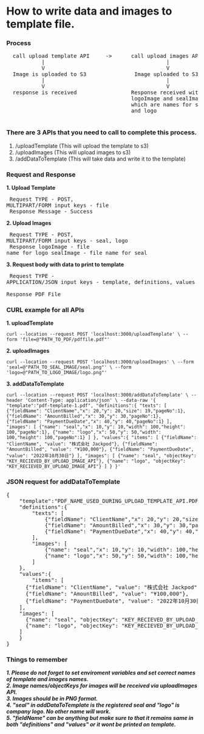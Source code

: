 # How to write data and images to template file.

### Process
<pre>
  call upload template API     ->      call upload images API    ->    call API to write data to template
           |                                      |                                   |
           V                                      V                                   V
  Image is uploaded to S3               Image uploaded to S3            send body according to the model
           |                                      |                                   |
           V                                      V                                   V
  response is received                 Response received with               Response with PFD file
                                       logoImage and sealImage
                                       which are names for seal
                                       and logo
 </pre>

### There are 3 APIs that you need to call to complete this process.
1. /uploadTemplate      (This will upload the template to s3)
2. /uploadImages        (This will upload images to s3)
3. /addDataToTemplate   (This will take data and write it to the template)


### Request and Response
**1. Upload Template**
          <pre>
          Request
                  TYPE          -     POST, MULTIPART/FORM
                  input keys    -     file<br/>
          Response
                  Message       -     Success
          </pre>
**2. Upload Images**
          <pre>
          Request
                  TYPE          -     POST, MULTIPART/FORM
                  input keys    -     seal, logo<br/>
          Response
                  logoImage     -     file name for logo
                  sealImage     -     file name for seal
          </pre>
 **3. Request body with data to print to template**
          <pre>
          Request
                  TYPE          -     APPLICATION/JSON
                  input keys    -     template, definitions, values<br/>
          Response
                  PDF File
          </pre>


### CURL example for all APIs
**1. uploadTemplate**

`
curl --location --request POST 'localhost:3000/uploadTemplate' \
--form 'file=@"PATH_TO_PDF/pdffile.pdf"'
`

**2. uploadImages**

`
curl --location --request POST 'localhost:3000/uploadImages' \
--form 'seal=@"PATH_TO_SEAL_IMAGE/seal.png"' \
--form 'logo=@"PATH_TO_LOGO_IMAGE/logo.png"'
`

**3. addDataToTemplate**

`
curl --location --request POST 'localhost:3000/addDataToTemplate' \
--header 'Content-Type: application/json' \
--data-raw '{
    "template":"pdf-template-1.pdf",
    "definitions":{
        "texts": [
            {"fieldName": "ClientName","x": 20,"y": 20,"size": 19,"pageNo":1},
            {"fieldName": "AmountBilled","x": 30,"y": 30,"pageNo":1},
            {"fieldName": "PaymentDueDate","x": 40,"y": 40,"pageNo":1}
        ],
        "images": [
            {"name": "seal","x": 10,"y": 10,"width": 100,"height": 100,"pageNo":1},
            {"name": "logo","x": 50,"y": 50,"width": 100,"height": 100,"pageNo":1}
        ]
    },
    "values":{
        "items": [
      {"fieldName": "ClientName", "value": "株式会社 Jackpod"},
      {"fieldName": "AmountBilled", "value": "¥100,000"},
      {"fieldName": "PaymentDueDate", "value": "2022年10月30日"}
    ],
    "images": [
      {"name": "seal", "objectKey": "KEY_RECIEVED_BY_UPLOAD_IMAGE_API"},
      {"name": "logo", "objectKey": "KEY_RECIEVED_BY_UPLOAD_IMAGE_API"}
    ]
    }
}'
`


### JSON request for addDataToTemplate
<pre>
{
    "template":"PDF_NAME_USED_DURING_UPLOAD_TEMPLATE_API.PDF",
    "definitions":{
        "texts": [
            {"fieldName": "ClientName","x": 20,"y": 20,"size": 19,"pageNo":1},
            {"fieldName": "AmountBilled","x": 30,"y": 30,"pageNo":1},
            {"fieldName": "PaymentDueDate","x": 40,"y": 40,"pageNo":1}
        ],
        "images": [
            {"name": "seal","x": 10,"y": 10,"width": 100,"height": 100,"pageNo":1},
            {"name": "logo","x": 50,"y": 50,"width": 100,"height": 100,"pageNo":1}
        ]
    },
    "values":{
        "items": [
      {"fieldName": "ClientName", "value": "株式会社 Jackpod"},
      {"fieldName": "AmountBilled", "value": "¥100,000"},
      {"fieldName": "PaymentDueDate", "value": "2022年10月30日"}
    ],
    "images": [
      {"name": "seal", "objectKey": "KEY_RECIEVED_BY_UPLOAD_IMAGE_API.png"},
      {"name": "logo", "objectKey": "KEY_RECIEVED_BY_UPLOAD_IMAGE_API.png"}
    ]
    }
}
</pre>

### **Things to remember**
__*1. Please do not forget to set enviroment variables and set correct names of template and images names.*__<br/>
__*2. Image names/objectKeys for images will be received via uploadImages API.*__<br/>
__*3. Images should be in PNG format.*__<br/>
__*4. "seal" in addDataToTemplate is the registered seal and "logo" is company logo. No other name will work.*__<br/>
__*5. "fieldName" can be anything but make sure to that it remains same in both "definitions" and "values" or it wont be printed on template.*__
